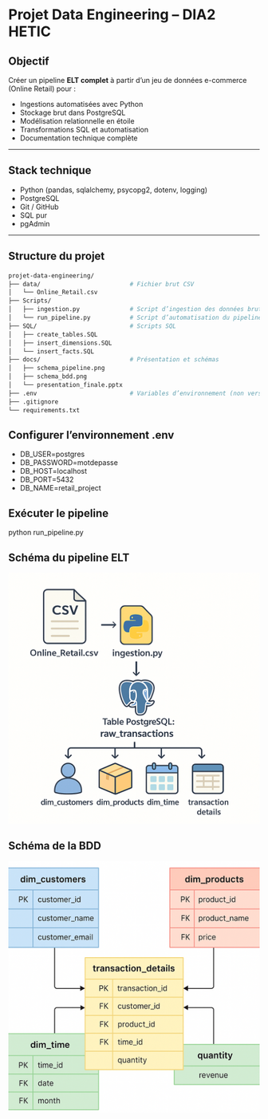 # Projet Data Engineering – DIA2 HETIC

## Objectif

Créer un pipeline **ELT complet** à partir d’un jeu de données e-commerce (Online Retail) pour :
- Ingestions automatisées avec Python
- Stockage brut dans PostgreSQL
- Modélisation relationnelle en étoile
- Transformations SQL et automatisation
- Documentation technique complète

---

## Stack technique

- Python (pandas, sqlalchemy, psycopg2, dotenv, logging)
- PostgreSQL
- Git / GitHub
- SQL pur
- pgAdmin

---

## Structure du projet

```bash
projet-data-engineering/
├── data/                         # Fichier brut CSV
│   └── Online_Retail.csv
├── Scripts/
│   ├── ingestion.py              # Script d’ingestion des données brutes  
│   └── run_pipeline.py           # Script d’automatisation du pipeline ELT
├── SQL/                          # Scripts SQL
│   ├── create_tables.SQL
│   ├── insert_dimensions.SQL
│   └── insert_facts.SQL
├── docs/                         # Présentation et schémas
│   ├── schema_pipeline.png
│   ├── schema_bdd.png
│   └── presentation_finale.pptx
├── .env                          # Variables d’environnement (non versionné)
├── .gitignore
└── requirements.txt
```

## Configurer l’environnement .env
- DB_USER=postgres
- DB_PASSWORD=motdepasse
- DB_HOST=localhost
- DB_PORT=5432
- DB_NAME=retail_project

## Exécuter le pipeline
python run_pipeline.py

## Schéma du pipeline ELT

![Pipeline ELT](./docs/pipeline_elt.png)

## Schéma de la BDD
![Schema BDD](./docs/schema_bdd.png)
